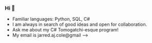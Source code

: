 ### Hi 👋


- Familiar languages: Python, SQL, C#
- I am always in search of good ideas and open for collaboration.
- Ask me about my C# Tomogatchi-esque program!
- My email is jarred.aj.cole@gmail
-->
